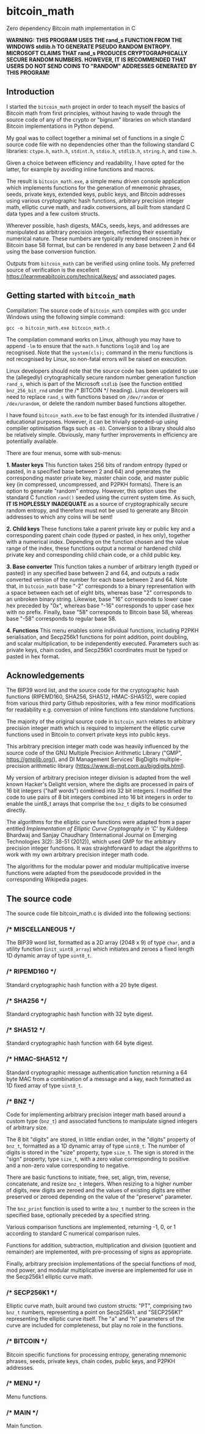 # bitcoin_math
Zero dependency Bitcoin math implementation in C

**WARNING:**
**THIS PROGRAM USES THE rand_s FUNCTION FROM THE WINDOWS**
**stdlib.h TO GENERATE PSEUDO RANDOM ENTROPY.**
**MICROSOFT CLAIMS THAT rand_s PRODUCES CRYPTOGRAPHICALLY** 
**SECURE RANDOM NUMBERS. HOWEVER, IT IS RECOMMENDED THAT**
**USERS DO NOT SEND COINS TO "RANDOM" ADDRESSES GENERATED**
**BY THIS PROGRAM!**

## Introduction

I started the `bitcoin_math` project in order to teach myself the basics of Bitcoin math from first principles, without having to wade through the source code of any of the crypto or "bignum" libraries on which standard Bitcoin implementations in Python depend.

My goal was to collect together a minimal set of functions in a single C source code file with no dependencies other than the following standard C libraries: `ctype.h`, `math.h`, `stdint.h`, `stdio.h`, `stdlib.h`, `string.h`, and `time.h`.

Given a choice between efficiency and readability, I have opted for the latter, for example by avoiding inline functions and macros.

The result is `bitcoin_math.exe`, a simple menu driven console application which implements functions for the generation of mnemonic phrases, seeds, private keys, extended keys, public keys, and Bitcoin addresses using various cryptographic hash functions, arbitrary precision integer math, elliptic curve math, and radix conversions, all built from standard C data types and a few custom structs.

Wherever possible, hash digests, MACs, seeds, keys, and addresses are manipulated as arbitrary precision integers, reflecting their essentially numerical nature. These numbers are typically rendered onscreen in hex or Bitcoin base 58 format, but can be rendered in any base between 2 and 64 using the base conversion function.

Outputs from `bitcoin_math` can be verified using online tools. My preferred source of verification is the excellent https://learnmeabitcoin.com/technical/keys/ and associated pages.


## Getting started with `bitcoin_math` 

Compilation: The source code of `bitcoin_math` compiles with gcc under Windows using the following simple command:

`gcc -o bitcoin_math.exe bitcoin_math.c`

The compilation command works on Linux, although you may have to append `-lm` to ensure that the `math.h` functions `log10` and `log` are recognised. Note that the `system(cls);` command in the menu functions is not recognised by Linux, so non-fatal errors will be raised on execution.

Linux developers should note that the source code has been updated to use the (allegedly) crytographically secure random number generation function `rand_s`, which is part of the Microsoft `stdlib` (see the function entitled `bnz_256_bit_rnd` under the /* BITCOIN */ heading). Linux developers will need to replace `rand_s` with functions based on `/dev/random` or `/dev/urandom`, or delete the random number based functions altogether.

I have found `bitcoin_math.exe` to be fast enough for its intended illustrative / educational purposes. However, it can be trivially speeded-up using compiler optimisation flags such as `-O3`. Conversion to a library should also be relatively simple. Obviously, many further improvements in efficiency are potentially available.

There are four menus, some with sub-menus:

**1. Master keys** This function takes 256 bits of random entropy (typed or pasted, in a specified base between 2 and 64) and generates the corresponding master private key, master chain code, and master public key (in compressed, uncompressed, and P2PKH formats). There is an option to generate "random" entropy. However, this option uses the standard C function `rand()` seeded using the current system time. As such, **IT IS HOPLESSLY INADEQUATE** as a source of cryptographically secure random entropy, and therefore must not be used to generate any Bitcoin addresses to which any coins will be sent!

**2. Child keys** These functions take a parent private key or public key and a corresponding parent chain code (typed or pasted, in hex only), together with a numerical index. Depending on the function chosen and the value range of the index, these functions output a normal or hardened child private key and corresponding child chain code, or a child public key.

**3. Base converter** This function takes a number of arbitrary length (typed or pasted) in any specified base between 2 and 64, and outputs a radix converted version of the number for each base between 2 and 64. Note that, in `bitcoin_math` base "-2" corresponds to a binary representation with a space between each set of eight bits, whereas base "2" corresponds to an unbroken binary string. Likewise, base "16" corresponds to lower case hex preceded by "0x", whereas base "-16" corresponds to upper case hex with no prefix. Finally, base "58" corresponds to Bitcoin base 58, whereas base "-58" corresponds to regular base 58.

**4. Functions** This menu enables some individual functions, including P2PKH serialisation, and Secp256k1 functions for point addition, point doubling, and scalar multiplication, to be independently executed. Parameters such as private keys, chain codes, and Secp256k1 coordinates must be typed or pasted in hex format.


## Acknowledgements

The BIP39 word list, and the source code for the cryptographic hash functions (RIPEMD160, SHA256, SHA512, HMAC-SHA512), were copied from various third party Github repositories, with a few minor modifications for readability e.g. conversion of inline functions into standalone functions.

The majority of the original source code in `bitcoin_math` relates to arbitrary precision integer math which is required to implement the elliptic curve functions used in Bitcoin to convert private keys into public keys.

This arbitrary precision integer math code was heavily influenced by the source code of the GNU Multiple Precision Arithmetic Library ("GMP", https://gmplib.org/), and DI Management Services' BigDigits multiple-precision arithmetic library (https://www.di-mgt.com.au/bigdigits.html).

My version of arbitrary precision integer division is adapted from the well known Hacker's Delight version, where the digits are processed in pairs of 16 bit integers ("half words") combined into 32 bit integers. I modified the code to use pairs of 8 bit integers combined into 16 bit integers in order to enable the uint8_t arrays that comprise the `bnz_t` digits to be consumed directly.

The algorithms for the elliptic curve functions were adapted from a paper entitled _Implementation of Elliptic Curve Cryptography in 'C'_ by Kuldeep Bhardwaj and Sanjay Chaudhary (International Journal on Emerging Technologies 3(2): 38-51 (2012)), which used GMP for the arbitrary precision integer functions. It was straightforward to adapt the algorithms to work with my own arbitrary precision integer math code.

The algorithms for the modular power and modular multiplicative inverse functions were adapted from the pseudocode provided in the corresponding Wikipedia pages.


## The source code

The source code file bitcoin_math.c is divided into the following sections:

### /* MISCELLANEOUS */
The BIP39 word list, formatted as a 2D array (2048 x 9) of type `char`, and a utility function (`init_uint8_array`) which initiates and zeroes a fixed length 1D dynamic array of type `uint8_t`.

### /* RIPEMD160 */
Standard cryptographic hash function with a 20 byte digest.

### /* SHA256 */
Standard cryptographic hash function with  32 byte digest.

### /* SHA512 */
Standard cryptographic hash function with  64 byte digest.

### /* HMAC-SHA512 */
Standard cryptographic message authentication function returning a 64 byte MAC from a combination of a message and a key, each formatted as 1D fixed array of type `uint8_t`.

### /* BNZ */
Code for implementing arbitrary precision integer math based around a custom type (`bnz_t`) and associated functions to manipulate signed integers of arbitrary size.

The 8 bit "digits" are stored, in little endian order, in the "digits" property of `bnz_t`, formatted as a 1D dynamic array of type `uint8_t`. The number of digits is stored in the "size" property, type `size_t`. The sign is stored in the "sign" property, type `size_t`, with a zero value corresponding to positive and a non-zero value corresponding to negative.

There are basic functions to initiate, free, set, align, trim, reverse, concatenate, and resize `bnz_t` integers. When resizing to a higher number of digits, new digits are zeroed and the values of existing digits are either preserved or zeroed depending on the value of the "preserve" parameter.

The `bnz_print` function is used to write a `bnz_t` number to the screen in the specified base, optionally preceded by a specified string.

Various comparison functions are implemented, returning -1, 0, or 1 according to standard C numerical comparison rules.

Functions for addition, subtraction, multiplication and division (quotient and remainder) are implemented, with pre-processing of signs as appropriate.

Finally, arbitrary precision implementations of the special functions of mod, mod power, and modular multiplicative inverse are implemented for use in the Secp256k1 elliptic curve math.


### /* SECP256K1 */
Elliptic curve math, built around two custom structs: "PT", comprising two `bnz_t` numbers, representing a point on Secp256k1, and "SECP256K1" representing the elliptic curve itself. The "a" and "h" parameters of the curve are included for completeness, but play no role in the  functions.

### /* BITCOIN */
Bitcoin specific functions for processing entropy, generating mnemonic phrases, seeds, private keys, chain codes, public keys, and P2PKH addresses.

### /* MENU */
Menu functions.

### /* MAIN */
Main function.
